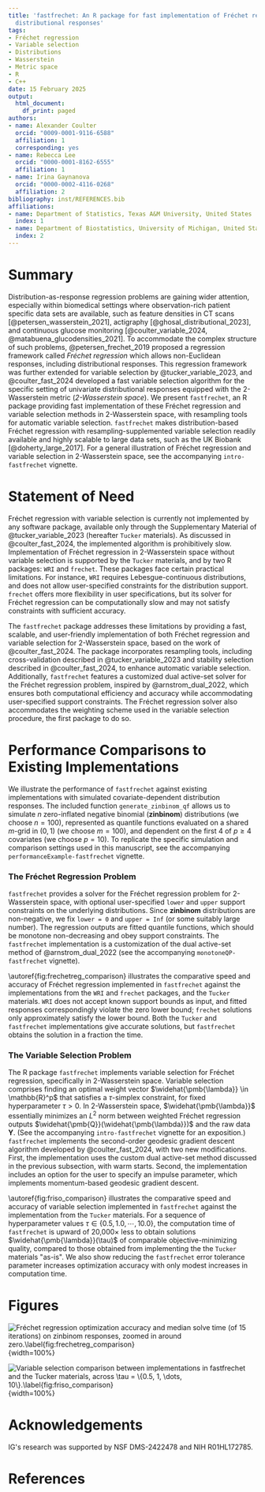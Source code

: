```yaml
---
title: 'fastfrechet: An R package for fast implementation of Fréchet regression with
  distributional responses'
tags:
- Fréchet regression
- Variable selection
- Distributions
- Wasserstein
- Metric space
- R
- C++
date: 15 February 2025
output:
  html_document:
    df_print: paged
authors:
- name: Alexander Coulter
  orcid: "0009-0001-9116-6588"
  affiliation: 1
  corresponding: yes
- name: Rebecca Lee
  orcid: "0000-0001-8162-6555"
  affiliation: 1
- name: Irina Gaynanova
  orcid: "0000-0002-4116-0268"
  affiliation: 2
bibliography: inst/REFERENCES.bib
affiliations:
- name: Department of Statistics, Texas A&M University, United States
  index: 1
- name: Department of Biostatistics, University of Michigan, United States
  index: 2
---
```


# Summary

Distribution-as-response regression problems are gaining wider attention,
especially within biomedical settings where observation-rich patient specific
data sets are available, such as feature densities in CT scans
[@petersen_wasserstein_2021], actigraphy [@ghosal_distributional_2023], and 
continuous glucose monitoring
[@coulter_variable_2024, @matabuena_glucodensities_2021]. To accommodate the
complex structure of such problems, @petersen_frechet_2019 proposed a regression
framework called *Fréchet regression* which allows non-Euclidean responses,
including distributional responses. This regression framework was further
extended for variable selection by @tucker_variable_2023, and @coulter_fast_2024
developed a fast variable selection algorithm for the specific setting of
univariate distributional responses equipped with the 2-Wasserstein metric
(*2-Wasserstein space*). We present `fastfrechet`, an R package providing fast
implementation of these Fréchet regression and variable selection methods in
2-Wasserstein space, with resampling tools for automatic variable selection.
`fastfrechet` makes distribution-based Fréchet regression with
resampling-supplemented variable selection readily available and highly scalable
to large data sets, such as the UK Biobank [@doherty_large_2017]. For a general
illustration of Fréchet regression and variable selection in 2-Wasserstein
space, see the accompanying `intro-fastfrechet` vignette.

<!--Distribution-as-response regression problems are gaining wider attention,
especially within biomedical settings where observation-rich patient specific
data sets are available, such as continuous glucose monitoring
[@matabuena_glucodensities_2021], actigraphy [@ghosal_distributional_2023], and
feature densities in CT scans [@petersen_wasserstein_2021].
To accommodate the complex structure of such problems, @petersen_frechet_2019
proposed an extension of regression with Euclidean covariates, for responses
within a general metric space, so-called *Fréchet regression*. This regression
framework was further extended for variable selection by @tucker_variable_2023,
and @coulter_fast_2024 developed a fast variable selection algorithm for the
specific setting of univariate distribution responses equipped with the
2-Wasserstein metric (*2-Wasserstein space*). We present `fastfrechet`, an R
package providing fast implementation of these Fréchet regression and variable
selection methods in 2-Wasserstein space, with resampling tools for automatic
variable selection. `fastfrechet` makes 2-Wasserstein Fréchet regression with
resampling-supplemented variable selection readily available and highly scalable
to large data sets, such as the UK Biobank [@doherty_large_2017].-->

# Statement of Need

Fréchet regression with variable selection is currently not implemented by any
software package, available only through the Supplementary Material of
@tucker_variable_2023 (hereafter `Tucker` materials). As discussed in
@coulter_fast_2024, the implemented algorithm is prohibitively slow.
Implementation of Fréchet regression in 2-Wasserstein space without variable
selection is supported by the `Tucker` materials, and by two R packages: `WRI`
and `frechet`. These packages face certain practical limitations. For instance,
`WRI` requires Lebesgue-continuous distributions, and does not allow
user-specified constraints for the distribution support. `frechet` offers more
flexibility in user specifications, but its solver for Fréchet regression can be
computationally slow and may not satisfy constraints with sufficient accuracy.

<!--No software package currently supports variable selection for 2-Wasserstein
Fréchet regression. Implementation of Fréchet regression in 2-Wasserstein space without variable selection is supported by two R packages: `WRI` and `frechet`.  Aside from lack of variable selection functionality, these packages face certain practical limitations. For instance, `WRI` requires strictly increasing quantile function inputs and does not allow user-specified constraints for the distribution support. `frechet` offers more flexibility in user specifications but its solver for Fréchet regression can be computationally slow and may not satisfy constraints with sufficient accuracy.-->

The `fastfrechet` package addresses these limitations by providing a fast,
scalable, and user-friendly implementation of both Fréchet regression and
variable selection for 2-Wasserstein space, based on the work of
@coulter_fast_2024. The package incorporates resampling tools, including
cross-validation described in @tucker_variable_2023 and stability selection
described in @coulter_fast_2024, to enhance automatic variable selection.
Additionally, `fastfrechet` features a customized dual active-set solver for the
Fréchet regression problem, inspired by @arnstrom_dual_2022, which ensures both
computational efficiency and accuracy while accommodating user-specified support
constraints. The Fréchet regression solver also accommodates the weighting
scheme used in the variable selection procedure, the first package to do so.

<!--The `fastfrechet` package addresses these limitations by providing a fast, scalable, and user-friendly implementation of variable selection for 2-Wasserstein Fréchet regression based on the work of @coulter_fast_2024, including the general setting without variable selection as a special case. The package incorporates resampling tools, including cross-validation as described in @tucker_variable_2023 and stability selection as discussed in @coulter_fast_2024, to enhance automatic variable selection. Additionally, `fastfrechet` features a customized dual active-set solver, inspired by @arnstrom_dual_2022, which ensures both computational efficiency and accuracy while accommodating user-specified constraints.-->

<!--The resulting algorithm is  ....[say something about how fast it is so we can apply it now to huge datasets]-->

<!--No software package currently supports variable selection for 2-Wasserstein
Fréchet regression, and until @coulter_fast_2024, existing algorithms are too
slow for practical use. To our knowledge, two packages implement Fréchet
regression in 2-Wasserstein space: the R package `WRI`, and the R package
`frechet`. However, these packages are computationally inefficient and limited
in scope. For example, `WRI` does not permit user-specified box constraints
for distribution support, and requires strictly increasing quantile function
inputs. `frechet` allows more flexible user specifications, but its Fréchet
regression solver is slow and does not satisfy constraints to satisfactory
accuracy.

`fastfrechet` bridges these gaps by providing a fast and scalable package-ready
implementation of variable selection for 2-Wasserstein Fréchet regression. It
includes resampling tools—cross-validation as discussed in
@tucker_variable_2023, and stability selection as discussed in
@coulter_fast_2024—to supplement automatic variable selection. `fastfrechet`
also implements a customized dual active-set solver based on @arnstrom_dual_2022
to solve the Fréchet regression problem, which overcomes computational and user
specification limitations in existing packages.-->

# Performance Comparisons to Existing Implementations

We illustrate the performance of `fastfrechet` against existing implementations
with simulated covariate-dependent distribution responses. The included function
`generate_zinbinom_qf` allows us to simulate $n$ zero-inflated negative binomial
(**zinbinom**) distributions (we choose $n = 100$), represented as quantile
functions evaluated on a shared $m$-grid in $(0, 1)$ (we choose $m = 100$), and
dependent on the first 4 of $p \geq 4$ covariates (we choose $p = 10$). To
replicate the specific simulation and comparison settings used in this
manuscript, see the accompanying `performanceExample-fastfrechet` vignette.

<!--We illustrate the performance of R package `fastfrechet` against existing
implementations with simulated zero-inflated negative binomial distributions.
The included function `generate_zinbinom_qf` allows us to simulate $n$ such
distributions, represented as quantile functions evaluated on a shared $m$-grid
in $(0, 1)$, dependent on the first 4 of $p \geq 4$ covariates. For a general
illustration of what Fréchet regression and variable selection look like in
2-Wasserstein space, see the accompanying `intro-fastfrechet` vignette.-->

### The Fréchet Regression Problem

`fastfrechet` provides a solver for the Fréchet regression problem for
2-Wasserstein space, with optional user-specified  `lower` and `upper` support
constraints on the underlying distributions. Since **zinbinom** distributions
are non-negative, we fix `lower = 0` and `upper = Inf` (or some suitably large
number). The regression outputs are fitted quantile functions, which should be
monotone non-decreasing and obey support constraints. The `fastfrechet`
implementation is a customization of the dual active-set method of
@arnstrom_dual_2022 (see the accompanying `monotoneQP-fastfrechet` vignette).

\autoref{fig:frechetreg_comparison} illustrates the comparative speed and
accuracy of Fréchet regression implemented in `fastfrechet` against the
implementations from the `WRI` and `frechet` packages, and the `Tucker`
materials. `WRI` does not accept known support bounds as input, and fitted
responses correspondingly violate the zero lower bound; `frechet` solutions only
approximately satisfy the lower bound. Both the `Tucker` and `fastfrechet`
implementations give accurate solutions, but `fastfrechet` obtains the solution
in a fraction the time.

### The Variable Selection Problem

The R package `fastfrechet` implements variable selection for Fréchet
regression, specifically in 2-Wasserstein space. Variable selection comprises
finding an optimal weight vector $\widehat{\pmb{\lambda}} \in \mathbb{R}^p$ that
satisfies a $\tau$-simplex constraint, for fixed hyperparameter $\tau > 0$. In
2-Wasserstein space, $\widehat{\pmb{\lambda}}$ essentially minimizes an $L^2$
norm between weighted Fréchet regression outputs
$\widehat{\pmb{Q}}(\widehat{\pmb{\lambda}})$ and the raw data $\pmb{Y}$. (See
the accompanying `intro-fastfrechet` vignette for an exposition.) `fastfrechet`
implements the second-order geodesic gradient descent algorithm developed by
@coulter_fast_2024, with two new modifications. First, the implementation uses
the custom dual active-set method discussed in the previous subsection, with
warm starts. Second, the implementation includes an option for the user to
specify an impulse parameter, which implements momentum-based geodesic gradient
descent.

\autoref{fig:friso_comparison} illustrates the comparative speed and accuracy of
variable selection implemented in `fastfrechet` against the implementation from
the `Tucker` materials. For a sequence of hyperparameter values
$\tau \in \{0.5, 1.0, \cdots, 10.0\}$, the computation time of `fastfrechet`
is upward of 20,000$\times$ less to obtain solutions
$\widehat{\pmb{\lambda}}(\tau)$ of comparable
objective-minimizing quality, compared to those obtained from implementing the
the `Tucker` materials "as-is". We also show reducing the `fastfrechet` error
tolerance parameter increases optimization accuracy with only modest increases
in computation time.

# Figures

![Fréchet regression optimization accuracy and median solve time
(of 15 iterations) on **zinbinom** responses, zoomed in around zero.\label{fig:frechetreg_comparison}](inst/doc/frechetreg_accuracy_comparison.png){width=100%}

![Variable selection comparison between implementations in `fastfrechet` and the
`Tucker` materials, across $\tau = \{0.5, 1, \dots, 10\}$.\label{fig:friso_comparison}](inst/doc/friso_accuracy_comparison.png){width=100%}


# Acknowledgements
IG's research was supported by NSF DMS-2422478 and NIH R01HL172785.

# References